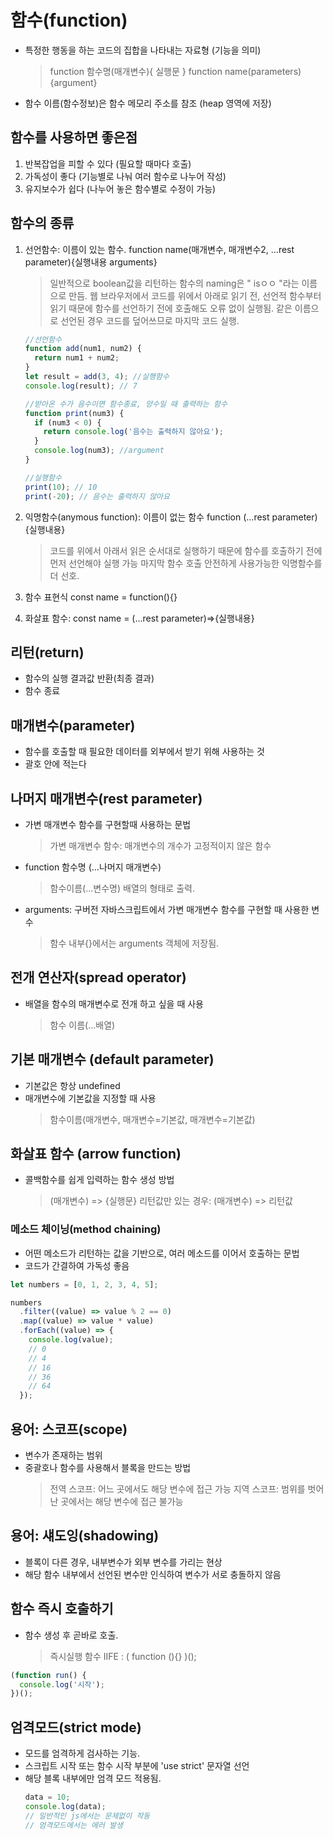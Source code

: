 # 함수(function)

- 특정한 행동을 하는 코드의 집합을 나타내는 자료형 (기능을 의미)
  > function 함수명(매개변수){ 실행문 }
  > function name(parameters){argument}
- 함수 이름(함수정보)은 함수 메모리 주소를 참조 (heap 영역에 저장)

## 함수를 사용하면 좋은점

1. 반복잡업을 피할 수 있다 (필요할 때마다 호출)
2. 가독성이 좋다 (기능별로 나눠 여러 함수로 나누어 작성)
3. 유지보수가 쉽다 (나누어 놓은 함수별로 수정이 가능)

## 함수의 종류

1. 선언함수: 이름이 있는 함수.
   function name(매개변수, 매개변수2, ...rest parameter){실행내용 arguments}

   > 일반적으로 boolean값을 리턴하는 함수의 naming은 " isㅇㅇ "라는 이름으로 만듬.
   > 웹 브라우저에서 코드를 위에서 아래로 읽기 전, 선언적 함수부터 읽기 때문에 함수를 선언하기 전에 호출해도 오류 없이 실행됨.
   > 같은 이름으로 선언된 경우 코드를 덮어쓰므로 마지막 코드 실행.

   ```javascript
   //선언함수
   function add(num1, num2) {
     return num1 + num2;
   }
   let result = add(3, 4); //실행함수
   console.log(result); // 7

   //받아온 수가 음수이면 함수종료, 양수일 때 출력하는 함수
   function print(num3) {
     if (num3 < 0) {
       return console.log('음수는 출력하지 않아요');
     }
     console.log(num3); //argument
   }

   //실행함수
   print(10); // 10
   print(-20); // 음수는 출력하지 않아요
   ```

2. 익명함수(anymous function): 이름이 없는 함수
   function (...rest parameter){실행내용}

   > 코드를 위에서 아래서 읽은 순서대로 실행하기 때문에 함수를 호출하기 전에 먼저 선언해야 실행 가능
   > 마지막 함수 호출
   > 안전하게 사용가능한 익명함수를 더 선호.

3. 함수 표현식 const name = function(){}

4. 화살표 함수:
   const name = (...rest parameter)=>{실행내용}

## 리턴(return)

- 함수의 실행 결과값 반환(최종 결과)
- 함수 종료

## 매개변수(parameter)

- 함수를 호출할 때 필요한 데이터를 외부에서 받기 위해 사용하는 것
- 괄호 안에 적는다

## 나머지 매개변수(rest parameter)

- 가변 매개변수 함수를 구현할때 사용하는 문법
  > 가변 매개변수 함수: 매개변수의 개수가 고정적이지 않은 함수
- function 함수명 (...나머지 매개변수)
  > 함수이름(...변수명)
  > 배열의 형태로 출력.
- arguments: 구버전 자바스크립트에서 가변 매개변수 함수를 구현할 때 사용한 변수
  > 함수 내부{}에서는 arguments 객체에 저장됨.

## 전개 연산자(spread operator)

- 배열을 함수의 매개변수로 전개 하고 싶을 때 사용
  > 함수 이름(...배열)

## 기본 매개변수 (default parameter)

- 기본값은 항상 undefined
- 매개변수에 기본값을 지정할 때 사용
  > 함수이름(매개변수, 매개변수=기본값, 매개변수=기본값)

## 화살표 함수 (arrow function)

- 콜백함수를 쉽게 입력하는 함수 생성 방법
  > (매개변수) => {실행문}
  > 리턴값만 있는 경우: (매개변수) => 리턴값

### 메소드 체이닝(method chaining)

- 어떤 메소드가 리턴하는 값을 기반으로, 여러 메소드를 이어서 호출하는 문법
- 코드가 간결하여 가독성 좋음

```javascript
let numbers = [0, 1, 2, 3, 4, 5];

numbers
  .filter((value) => value % 2 == 0)
  .map((value) => value * value)
  .forEach((value) => {
    console.log(value);
    // 0
    // 4
    // 16
    // 36
    // 64
  });
```

## 용어: 스코프(scope)

- 변수가 존재하는 범위
- 중괄호나 함수를 사용해서 블록을 만드는 방법
  > 전역 스코프: 어느 곳에서도 해당 변수에 접근 가능
  > 지역 스코프: 범위를 벗어난 곳에서는 해당 변수에 접근 불가능

## 용어: 섀도잉(shadowing)

- 블록이 다른 경우, 내부변수가 외부 변수를 가리는 현상
- 해당 함수 내부에서 선언된 변수만 인식하여 변수가 서로 충돌하지 않음

## 함수 즉시 호출하기

- 함수 생성 후 곧바로 호출.
  > 즉시실행 함수 IIFE : ( function (){} )();

```javascript
(function run() {
  console.log('시작');
})();
```

## 엄격모드(strict mode)

- 모드를 엄격하게 검사하는 기능.
- 스크립트 시작 또는 함수 시작 부분에 'use strict' 문자열 선언
- 해당 블록 내부에만 엄격 모드 적용됨.
  ```javascript
  data = 10;
  console.log(data);
  // 일반적인 js에서는 문제없이 작동
  // 엄격모드에서는 에러 발생
  ```
